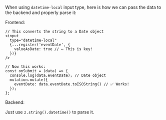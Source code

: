 When using `datetime-local` input type, here is how we can pass the data to the backend and properly parse it:

Frontend:

```
// This converts the string to a Date object
<input
  type="datetime-local"
  {...register('eventDate', {
    valueAsDate: true // ← This is key!
  })}
/>

// Now this works:
const onSubmit = (data) => {
  console.log(data.eventDate); // Date object
  mutation.mutate({
    eventDate: data.eventDate.toISOString() // ✅ Works!
  });
};
```

Backend:

Just use `z.string().datetime()` to parse it.
